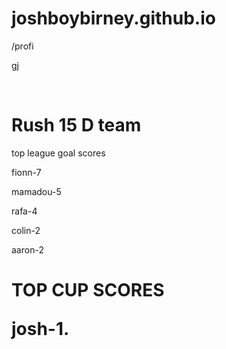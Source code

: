 # joshboybirney.github.io                     

<!DOCTYPE html>/profi
<html>
<head>
<title>Page Title</title>
</head>
<p>gj</p>
 <img scr="https://pbs.twimg.com/profile_images/3722346960/f4da4007e2a7b5fcf7e69d55e1f6b129_400x400.jpeg" width="203">
   
 


<body>

<h1>Rush 15 D team </h1>
<p>top league goal scores </p>
<p> fionn-7</p>
<p>  mamadou-5</p>
<p>  rafa-4<p/>
<p>  colin-2<p/>
<p>  aaron-2<p/>
</body>
</html>



   <h1> TOP CUP SCORES </p>
  <p> josh-1.</p>
  
 






                                             


